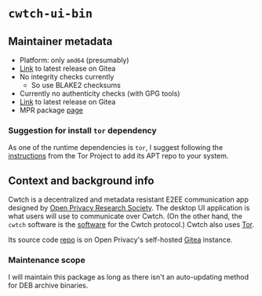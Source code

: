 # `cwtch-ui-bin`

## Maintainer metadata
* Platform: only `amd64` (presumably)
* [Link](https://git.openprivacy.ca/cwtch.im/cwtch-ui/releases/latest) to latest release on Gitea
* No integrity checks currently
    * So use BLAKE2 checksums
* Currently no authenticity checks (with GPG tools)
* [Link](https://git.openprivacy.ca/cwtch.im/cwtch-ui/releases/latest) to latest release on Gitea
* MPR package [page](https://mpr.makedeb.org/packages/cwtch-ui-bin)

### Suggestion for install `tor` dependency

As one of the runtime dependencies is `tor`, I suggest following the 
[instructions](https://support.torproject.org/apt/) from the Tor Project to add its APT repo to
your system.

## Context and background info

Cwtch is a decentralized and metadata resistant E2EE communication app designed by
[Open Privacy Research Society](https://openprivacy.ca/).  The desktop UI application is what users
will use to communicate over Cwtch.  (On the other hand, the `cwtch` software is the
[software](https://git.openprivacy.ca/cwtch.im/cwtch) for the Cwtch protocol.)  Cwtch also uses
[Tor](https://en.wikipedia.org/wiki/Tor_(network)).

Its source code [repo](https://git.openprivacy.ca/cwtch.im/cwtch-ui) is on Open Privacy's
self-hosted [Gitea](https://en.wikipedia.org/wiki/Gitea) instance.

### Maintenance scope

I will maintain this package as long as there isn't an auto-updating method for DEB archive
binaries.
